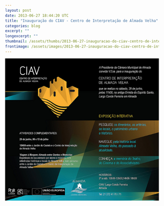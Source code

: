 ```yaml
---
layout: post
date: 2013-06-27 18:44:20 UTC
title: "Inauguração do CIAV - Centro de Interpretação de Almada Velha"
categories: blog
excerpt: ""
longexcerpt: ""
thumbnail: /assets/thumbs/2013-06-27-inauguracao-do-ciav-centro-de-interpretacao-de-almada-velha-1.jpg
frontimage: /assets/images/2013-06-27-inauguracao-do-ciav-centro-de-interpretacao-de-almada-velha-1.jpg
---
```


<a href="http://www.flickr.com/photos/guibot/9153861290/">![](/assets/images/2013-06-27-inauguracao-do-ciav-centro-de-interpretacao-de-almada-velha-1.jpg)</a>
